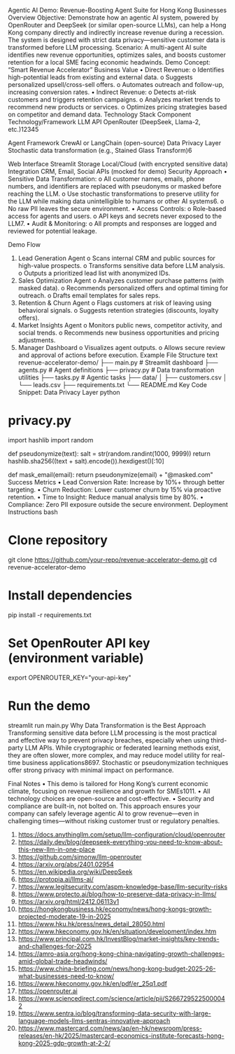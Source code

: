 Agentic AI Demo: Revenue-Boosting Agent Suite for Hong Kong Businesses
Overview
Objective:
Demonstrate how an agentic AI system, powered by OpenRouter and DeepSeek (or similar open-source LLMs), can help a Hong Kong company directly and indirectly increase revenue during a recession. The system is designed with strict data privacy—sensitive customer data is transformed before LLM processing.
Scenario:
A multi-agent AI suite identifies new revenue opportunities, optimizes sales, and boosts customer retention for a local SME facing economic headwinds.
Demo Concept: “Smart Revenue Accelerator”
Business Value
•	Direct Revenue:
o	Identifies high-potential leads from existing and external data.
o	Suggests personalized upsell/cross-sell offers.
o	Automates outreach and follow-up, increasing conversion rates.
•	Indirect Revenue:
o	Detects at-risk customers and triggers retention campaigns.
o	Analyzes market trends to recommend new products or services.
o	Optimizes pricing strategies based on competitor and demand data.
Technology Stack
Component	Technology/Framework
LLM API	OpenRouter (DeepSeek, Llama-2, etc.)12345

Agent Framework	CrewAI or LangChain (open-source)
Data Privacy Layer	Stochastic data transformation (e.g., Stained Glass Transform)6

Web Interface	Streamlit
Storage	Local/Cloud (with encrypted sensitive data)
Integration	CRM, Email, Social APIs (mocked for demo)
Security Approach
•	Sensitive Data Transformation:
o	All customer names, emails, phone numbers, and identifiers are replaced with pseudonyms or masked before reaching the LLM.
o	Use stochastic transformations to preserve utility for the LLM while making data unintelligible to humans or other AI systems6.
o	No raw PII leaves the secure environment.
•	Access Controls:
o	Role-based access for agents and users.
o	API keys and secrets never exposed to the LLM7.
•	Audit & Monitoring:
o	All prompts and responses are logged and reviewed for potential leakage.


Demo Flow
1.	Lead Generation Agent
o	Scans internal CRM and public sources for high-value prospects.
o	Transforms sensitive data before LLM analysis.
o	Outputs a prioritized lead list with anonymized IDs.
2.	Sales Optimization Agent
o	Analyzes customer purchase patterns (with masked data).
o	Recommends personalized offers and optimal timing for outreach.
o	Drafts email templates for sales reps.
3.	Retention & Churn Agent
o	Flags customers at risk of leaving using behavioral signals.
o	Suggests retention strategies (discounts, loyalty offers).
4.	Market Insights Agent
o	Monitors public news, competitor activity, and social trends.
o	Recommends new business opportunities and pricing adjustments.
5.	Manager Dashboard
o	Visualizes agent outputs.
o	Allows secure review and approval of actions before execution.
Example File Structure
text
revenue-accelerator-demo/
├── main.py                 # Streamlit dashboard
├── agents.py               # Agent definitions
├── privacy.py              # Data transformation utilities
├── tasks.py                # Agentic tasks
├── data/
│   ├── customers.csv
│   └── leads.csv
├── requirements.txt
└── README.md
Key Code Snippet: Data Privacy Layer
python
# privacy.py
import hashlib
import random

def pseudonymize(text):
    salt = str(random.randint(1000, 9999))
    return hashlib.sha256((text + salt).encode()).hexdigest()[:10]

def mask_email(email):
    return pseudonymize(email) + "@masked.com"
Success Metrics
•	Lead Conversion Rate: Increase by 10%+ through better targeting.
•	Churn Reduction: Lower customer churn by 15% via proactive retention.
•	Time to Insight: Reduce manual analysis time by 80%.
•	Compliance: Zero PII exposure outside the secure environment.
Deployment Instructions
bash
# Clone repository
git clone https://github.com/your-repo/revenue-accelerator-demo.git
cd revenue-accelerator-demo

# Install dependencies
pip install -r requirements.txt

# Set OpenRouter API key (environment variable)
export OPENROUTER_KEY="your-api-key"

# Run the demo
streamlit run main.py
Why Data Transformation is the Best Approach
Transforming sensitive data before LLM processing is the most practical and effective way to prevent privacy breaches, especially when using third-party LLM APIs. While cryptographic or federated learning methods exist, they are often slower, more complex, and may reduce model utility for real-time business applications8697. Stochastic or pseudonymization techniques offer strong privacy with minimal impact on performance.

Final Notes
•	This demo is tailored for Hong Kong’s current economic climate, focusing on revenue resilience and growth for SMEs1011.
•	All technology choices are open-source and cost-effective.
•	Security and compliance are built-in, not bolted on.
This approach ensures your company can safely leverage agentic AI to grow revenue—even in challenging times—without risking customer trust or regulatory penalties.
1.	https://docs.anythingllm.com/setup/llm-configuration/cloud/openrouter
2.	https://daily.dev/blog/deepseek-everything-you-need-to-know-about-this-new-llm-in-one-place
3.	https://github.com/simonw/llm-openrouter
4.	https://arxiv.org/abs/2401.02954
5.	https://en.wikipedia.org/wiki/DeepSeek
6.	https://protopia.ai/llms-ai/
7.	https://www.legitsecurity.com/aspm-knowledge-base/llm-security-risks
8.	https://www.protecto.ai/blog/how-to-preserve-data-privacy-in-llms/
9.	https://arxiv.org/html/2412.06113v1
10.	https://hongkongbusiness.hk/economy/news/hong-kongs-growth-projected-moderate-19-in-2025
11.	https://www.hku.hk/press/news_detail_28050.html
12.	https://www.hkeconomy.gov.hk/en/situation/development/index.htm
13.	https://www.principal.com.hk/InvestBlog/market-insights/key-trends-and-challenges-for-2025
14.	https://amro-asia.org/hong-kong-china-navigating-growth-challenges-amid-global-trade-headwinds/
15.	https://www.china-briefing.com/news/hong-kong-budget-2025-26-what-businesses-need-to-know/
16.	https://www.hkeconomy.gov.hk/en/pdf/er_25q1.pdf
17.	https://openrouter.ai
18.	https://www.sciencedirect.com/science/article/pii/S2667295225000042
19.	https://www.sentra.io/blog/transforming-data-security-with-large-language-models-llms-sentras-innovative-approach
20.	https://www.mastercard.com/news/ap/en-hk/newsroom/press-releases/en-hk/2025/mastercard-economics-institute-forecasts-hong-kong-2025-gdp-growth-at-2-2/
